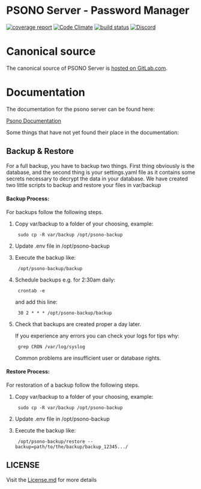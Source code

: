 # PSONO Server - Password Manager

[![coverage report](https://gitlab.com/psono/psono-server/badges/master/coverage.svg)](https://gitlab.com/psono/psono-server/commits/master) [![Code Climate](https://codeclimate.com/github/psono/psono-server/badges/gpa.svg)](https://codeclimate.com/github/psono/psono-server) [![build status](https://img.shields.io/docker/pulls/psono/psono-server.svg)](https://hub.docker.com/r/psono/psono-server/) [![Discord](https://img.shields.io/badge/Discord-join%20chat-738bd7.svg)](https://discord.gg/VmBMzTSbGV)


# Canonical source

The canonical source of PSONO Server is [hosted on GitLab.com](https://gitlab.com/psono/psono-server).

# Documentation

The documentation for the psono server can be found here:

[Psono Documentation](https://doc.psono.com/)

Some things that have not yet found their place in the documentation:

## Backup & Restore

For a full backup, you have to backup two things. First thing obviously is the database, and the second thing is your
settings.yaml file as it contains some secrets necessary to decrypt the data in your database.
We have created two little scripts to backup and restore your files in var/backup

#### Backup Process:

For backups follow the following steps.

1. Copy var/backup to a folder of your choosing, example:

        sudo cp -R var/backup /opt/psono-backup
    
2. Update .env file in /opt/psono-backup

3. Execute the backup like:

        /opt/psono-backup/backup
    
4. Schedule backups e.g. for 2:30am daily:

        crontab -e
    
    and add this line:
    
        30 2 * * * /opt/psono-backup/backup

5. Check that backups are created proper a day later.

    If you experience any errors you can check your logs for tips why:
    
        grep CRON /var/log/syslog
        
    Common problems are insufficient user or database rights.


#### Restore Process:

For restoration of a backup follow the following steps.

1. Copy var/backup to a folder of your choosing, example:

        sudo cp -R var/backup /opt/psono-backup
    
2. Update .env file in /opt/psono-backup

3. Execute the backup like:

        /opt/psono-backup/restore --backup=path/to/the/backup/backup_12345.../

## LICENSE

Visit the [License.md](/LICENSE.md) for more details
